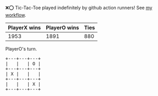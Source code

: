 :x::o: Tic-Tac-Toe played indefinitely by github action runners! See [my workflow](.github/workflows/play.yaml).

|PlayerX wins|PlayerO wins|Ties|
|-|-|-|
|1953|1891|880|

PlayerO's turn.

<pre>
+---+---+---+
|   |   | O |
+---+---+---+
| X |   |   |
+---+---+---+
|   |   | X |
+---+---+---+
</pre>